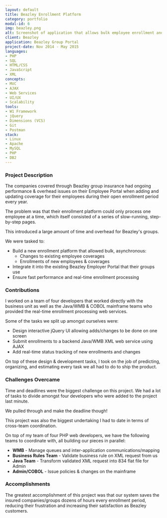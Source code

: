 ```yaml
---
layout: default
title: Beazley Enrollment Platform
category: portfolio
modal-id: 6
img: beazley.png
alt: Screenshot of application that allows bulk employee enrollment and managements for groups
client: Beazley
application: Beazley Group Portal
project-date: Nov 2014 - May 2015
languages:
- PHP
- SQL
- HTML/CSS
- JavaScript
- XML
concepts:
- MVC
- AJAX
- Web Services
- UI/UX
- Scalability
tools:
- W1 Framework
- jQuery
- Dimensions (VCS)
- Git
- Postman
stack:
- Linux
- Apache
- MySQL
- PHP
- DB2
---
```


### Project Description

The companies covered through Beazley group insurance had ongoing performance & overhead issues on their Employee Portal when adding and updating coverage for their employees during their open enrollment period every year.

The problem was that their enrollment platform could only process one employee at a time, which itself consisted of a series of slow-running, step-by-step pages.

This introduced a large amount of time and overhead for Beazley's groups.

We were tasked to: 

- Build a new enrollment platform that allowed bulk, asynchronous: 
  - Changes to existing employee coverages
  - Enrollments of new employees & coverages
- Integrate it into the existing Beazley Employer Portal that their groups use
- Ensure fast performance and real-time enrollment processing

### Contributions

I worked on a team of four developers that worked directly with the business unit as well as the Java/WMB & COBOL mainframe teams who provided the real-time enrollment processing web services.

Some of the tasks we split up amongst ourselves were:

- Design interactive jQuery UI allowing adds/changes to be done on one screen
- Submit enrollments to a backend Java/WMB XML web service using AJAX
- Add real-time status tracking of new enrollments and changes

On top of these design & development tasks, I took on the job of predicting, organizing, and estimating every task we all had to do to ship the product.

### Challenges Overcame

Time and deadlines were the biggest challenge on this project. We had a lot of tasks to divide amongst four developers who were added to the project last minute. 

We pulled through and make the deadline though!

This project was also the biggest undertaking I had to date in terms of cross-team coordination. 

On top of my team of four PHP web developers, we have the following teams to coordinate with, all building our pieces in parallel:

- **WMB** - Manage queues and inter-application communications/mapping
- **Business Rules Team** - Validate business rule on XML request from us
- **Java Team** - Transform validated XML request into 834 flat file for Admin
- **Admin/COBOL** - Issue policies & changes on the mainframe

### Accomplishments

The greatest accomplishment of this project was that our system saves the insured companies/groups dozens of hours every enrollment period, reducing their frustration and increasing their satisfaction as Beazley customers.